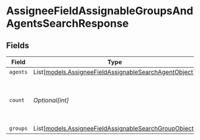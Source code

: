 # AssigneeFieldAssignableGroupsAndAgentsSearchResponse


## Fields

| Field                                                                                                          | Type                                                                                                           | Required                                                                                                       | Description                                                                                                    |
| -------------------------------------------------------------------------------------------------------------- | -------------------------------------------------------------------------------------------------------------- | -------------------------------------------------------------------------------------------------------------- | -------------------------------------------------------------------------------------------------------------- |
| `agents`                                                                                                       | List[[models.AssigneeFieldAssignableSearchAgentObject](../models/assigneefieldassignablesearchagentobject.md)] | :heavy_minus_sign:                                                                                             | N/A                                                                                                            |
| `count`                                                                                                        | *Optional[int]*                                                                                                | :heavy_minus_sign:                                                                                             | Number of agents + groups listed from search result.                                                           |
| `groups`                                                                                                       | List[[models.AssigneeFieldAssignableSearchGroupObject](../models/assigneefieldassignablesearchgroupobject.md)] | :heavy_minus_sign:                                                                                             | N/A                                                                                                            |